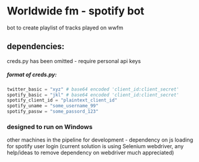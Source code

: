 # Worldwide fm - spotify bot
bot to create playlist of tracks played on wwfm 

## dependencies:
creds.py has been omitted - require personal api keys
##### format of creds.py:

```python
twitter_basic = "xyz" # base64 encoded 'client_id:client_secret'
spotify_basic = "jkl" # base64 encoded 'client_id:client_secret'
spotify_client_id = "plaintext_client_id"
spotify_uname = "some_username_99"
spotify_passw = "some_passord_123"
```
### designed to run on Windows
other machines in the pipeline for development - dependency on js loading for spotify user login (current solution is using Selenium webdriver, any help/ideas to remove dependency on webdriver much appreciated)
